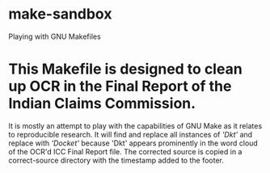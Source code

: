 make-sandbox
============

Playing with GNU Makefiles

# This Makefile is designed to clean up OCR in the Final Report of the Indian Claims Commission. #


 It is mostly an attempt to play with the capabilities of GNU Make as it relates to reproducible research.
 It will find and replace all instances of _'Dkt'_ and replace with _'Docket'_ because 'Dkt' appears prominently in the word cloud of the OCR'd ICC Final Report file. The corrected source is copied in a correct-source directory with the timestamp added to the footer.
                               
